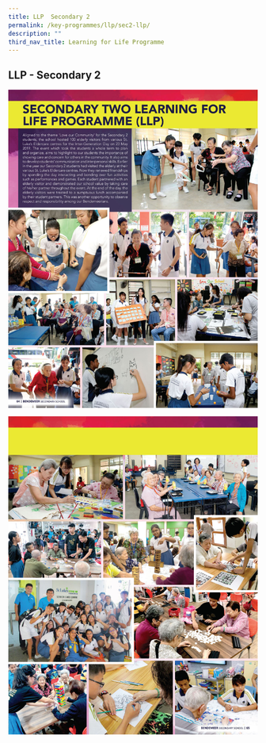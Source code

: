 ```yaml
---
title: LLP  Secondary 2
permalink: /key-programmes/llp/sec2-llp/
description: ""
third_nav_title: Learning for Life Programme
---
```

## **LLP - Secondary 2**

![Secondary Two Learning for Life Programme](/images/Keyprogrammes/llps2-01.jpeg)

![Secondary Two Learning for Life Programme](/images/Keyprogrammes/llps2-02.jpeg)